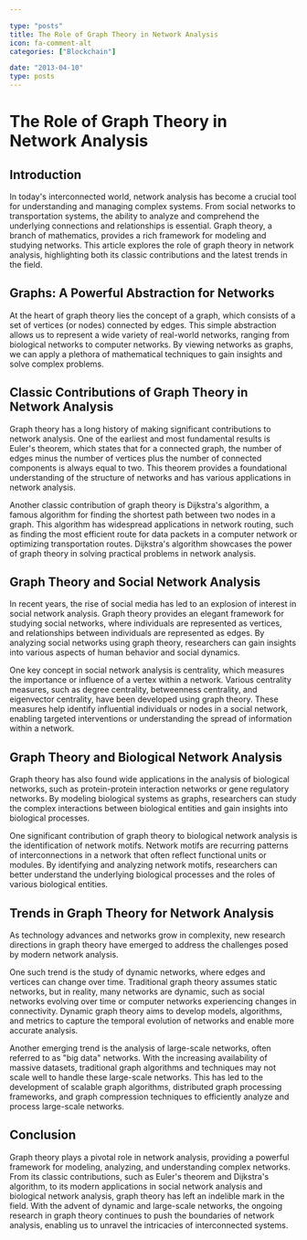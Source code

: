 ```yaml
---

type: "posts"
title: The Role of Graph Theory in Network Analysis
icon: fa-comment-alt
categories: ["Blockchain"]

date: "2013-04-10"
type: posts
---
```





# The Role of Graph Theory in Network Analysis

## Introduction

In today's interconnected world, network analysis has become a crucial tool for understanding and managing complex systems. From social networks to transportation systems, the ability to analyze and comprehend the underlying connections and relationships is essential. Graph theory, a branch of mathematics, provides a rich framework for modeling and studying networks. This article explores the role of graph theory in network analysis, highlighting both its classic contributions and the latest trends in the field.

## Graphs: A Powerful Abstraction for Networks

At the heart of graph theory lies the concept of a graph, which consists of a set of vertices (or nodes) connected by edges. This simple abstraction allows us to represent a wide variety of real-world networks, ranging from biological networks to computer networks. By viewing networks as graphs, we can apply a plethora of mathematical techniques to gain insights and solve complex problems.

## Classic Contributions of Graph Theory in Network Analysis

Graph theory has a long history of making significant contributions to network analysis. One of the earliest and most fundamental results is Euler's theorem, which states that for a connected graph, the number of edges minus the number of vertices plus the number of connected components is always equal to two. This theorem provides a foundational understanding of the structure of networks and has various applications in network analysis.

Another classic contribution of graph theory is Dijkstra's algorithm, a famous algorithm for finding the shortest path between two nodes in a graph. This algorithm has widespread applications in network routing, such as finding the most efficient route for data packets in a computer network or optimizing transportation routes. Dijkstra's algorithm showcases the power of graph theory in solving practical problems in network analysis.

## Graph Theory and Social Network Analysis

In recent years, the rise of social media has led to an explosion of interest in social network analysis. Graph theory provides an elegant framework for studying social networks, where individuals are represented as vertices, and relationships between individuals are represented as edges. By analyzing social networks using graph theory, researchers can gain insights into various aspects of human behavior and social dynamics.

One key concept in social network analysis is centrality, which measures the importance or influence of a vertex within a network. Various centrality measures, such as degree centrality, betweenness centrality, and eigenvector centrality, have been developed using graph theory. These measures help identify influential individuals or nodes in a social network, enabling targeted interventions or understanding the spread of information within a network.

## Graph Theory and Biological Network Analysis

Graph theory has also found wide applications in the analysis of biological networks, such as protein-protein interaction networks or gene regulatory networks. By modeling biological systems as graphs, researchers can study the complex interactions between biological entities and gain insights into biological processes.

One significant contribution of graph theory to biological network analysis is the identification of network motifs. Network motifs are recurring patterns of interconnections in a network that often reflect functional units or modules. By identifying and analyzing network motifs, researchers can better understand the underlying biological processes and the roles of various biological entities.

## Trends in Graph Theory for Network Analysis

As technology advances and networks grow in complexity, new research directions in graph theory have emerged to address the challenges posed by modern network analysis.

One such trend is the study of dynamic networks, where edges and vertices can change over time. Traditional graph theory assumes static networks, but in reality, many networks are dynamic, such as social networks evolving over time or computer networks experiencing changes in connectivity. Dynamic graph theory aims to develop models, algorithms, and metrics to capture the temporal evolution of networks and enable more accurate analysis.

Another emerging trend is the analysis of large-scale networks, often referred to as "big data" networks. With the increasing availability of massive datasets, traditional graph algorithms and techniques may not scale well to handle these large-scale networks. This has led to the development of scalable graph algorithms, distributed graph processing frameworks, and graph compression techniques to efficiently analyze and process large-scale networks.

## Conclusion

Graph theory plays a pivotal role in network analysis, providing a powerful framework for modeling, analyzing, and understanding complex networks. From its classic contributions, such as Euler's theorem and Dijkstra's algorithm, to its modern applications in social network analysis and biological network analysis, graph theory has left an indelible mark in the field. With the advent of dynamic and large-scale networks, the ongoing research in graph theory continues to push the boundaries of network analysis, enabling us to unravel the intricacies of interconnected systems.